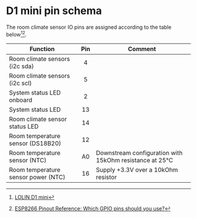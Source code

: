 # D1 mini pin schema

The room climate sensor IO pins are assigned according to the table below[^1][^2].

|Function|Pin|Comment|
|------------------------------|:--:|--------|
|Room climate sensors (i2c sda)|4|
|Room climate sensors (i2c scl)|5|
|System status LED onboard|2|
|System status LED|13|
|Room climate sensor status LED|14|
|Room temperature sensor (DS18B20)|12|
|Room temperature sensor (NTC)|A0|Downstream configuration with 15kOhm resistance at 25°C
|Room temperature sensor power (NTC)|16|Supply +3.3V over a 10kOhm resistor

[^1]: [LOLIN D1 mini](https://www.wemos.cc/en/latest/d1/d1_mini.html)
[^2]: [ESP8266 Pinout Reference: Which GPIO pins should you use?](https://randomnerdtutorials.com/esp8266-pinout-reference-gpios/)
